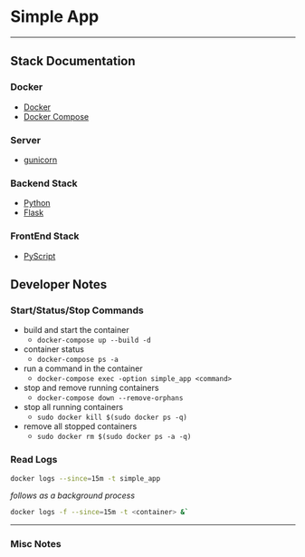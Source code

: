 # Simple App

---

## Stack Documentation

### Docker

- [Docker](https://docs.docker.com/)
- [Docker Compose](https://github.com/compose-spec/compose-spec/blob/master/spec.md)

### Server

- [gunicorn](https://docs.gunicorn.org/en/stable/configure.html)

### Backend Stack

- [Python](https://docs.python.org/3.9/)
- [Flask](https://flask.palletsprojects.com/en/2.1.x/)

### FrontEnd Stack

- [PyScript](https://pyscript.net/)

## Developer Notes

### Start/Status/Stop Commands

- build and start the container
  - `docker-compose up --build -d`
- container status
  - `docker-compose ps -a`
- run a command in the container
  - `docker-compose exec -option simple_app <command>`
- stop and remove running containers
  - `docker-compose down --remove-orphans`
- stop all running containers
  - `sudo docker kill $(sudo docker ps -q)`
- remove all stopped containers
  - `sudo docker rm $(sudo docker ps -a -q)`

### Read Logs

```sh
docker logs --since=15m -t simple_app
```

*follows as a background process*

```sh
docker logs -f --since=15m -t <container> &`
```

---

### Misc Notes
